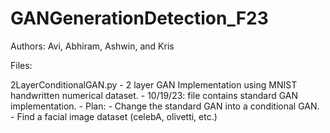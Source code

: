 # GANGenerationDetection_F23

Authors: Avi, Abhiram, Ashwin, and Kris

Files:

2LayerConditionalGAN.py
    - 2 layer GAN Implementation using MNIST handwritten numerical dataset.
    - 10/19/23: file contains standard GAN implementation.
    - Plan:
        -  Change the standard GAN into a conditional GAN. 
        -  Find a facial image dataset (celebA, olivetti, etc.)